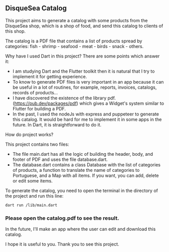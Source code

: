 ## DisqueSea Catalog

This project aims to generate a catalog with some products from the DisqueSea shop, which is a shop of food, and send this catalog to clients of this shop.

The catalog is a PDF file that contains a list of products spread by categories: fish - shrimp - seafood - meat - birds - snack - others.

Why have I used Dart in this project?
There are some points which answer it:
- I am studying Dart and the Flutter toolkit then it is natural that I try to implement it for getting experience.
- To know to generate PDF files is very important in an app because it can be useful in a lot of routines, for example, reports, invoices, catalogs, records of products...
- I have discovered the existence of the library pdf.
 (https://pub.dev/packages/pdf) which gives a Widget's system similar to Flutter for building a PDF.
- In the past, I used the nodeJs with express and puppeteer to generate this catalog. It would be hard for me to implement it in some apps in the future. In Dart, it is straightforward to do it.

How do project works?

This project contains two files:
- The file main.dart has all the logic of building the header, body, and footer of PDF and uses the file database.dart.
- The database.dart contains a class Database with the list of categories of products, a function to translate the name of categories to Portuguese, and a Map with all items. If you want, you can add, delete or edit some items.

To generate the catalog, you need to open the terminal in the directory of the project and run this line:

~~~bash
dart run /lib/main.dart
~~~

### Please open the catalog.pdf to see the result.

In the future, I'll make an app where the user can edit and download this catalog.

I hope it is useful to you. Thank you to see this project.
